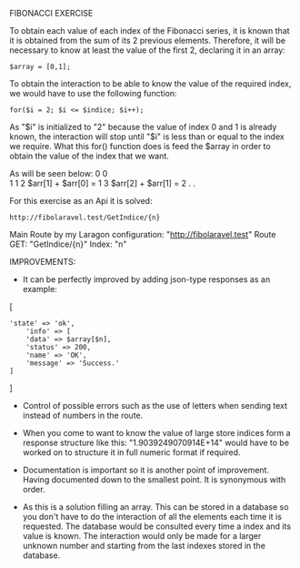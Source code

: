 FIBONACCI EXERCISE

To obtain each value of each index of the Fibonacci series, it is known that it is obtained from the sum of its 2 previous elements. Therefore, it will be necessary to know at least the value of the first 2, declaring it in an array:
    
    $array = [0,1];

To obtain the interaction to be able to know the value of the required index, we would have to use the following function:
    
    for($i = 2; $i <= $indice; $i++);

As "$i" is initialized to "2" because the value of index 0 and 1 is already known, the interaction will stop until "$i" is less than or equal to the index we require.
What this for() function does is feed the $array in order to obtain the value of the index that we want.

As will be seen below:
    0	0	
    1	1
    2	$arr[1] + $arr[0] = 1
    3	$arr[2] + $arr[1] = 2
    .
    .


For this exercise as an Api it is solved:
    
    http://fibolaravel.test/GetIndice/{n}

Main Route by my Laragon configuration: "http://fibolaravel.test"
Route GET: "GetIndice/{n}"
Index: "n"


IMPROVEMENTS:
* It can be perfectly improved by adding json-type responses as an example:

[

    'state' => 'ok',
        'info' => [
        'data' => $array[$n],
        'status' => 200,
        'name' => 'OK',
        'message' => 'Success.'
    ]
    
]


* Control of possible errors such as the use of letters when sending text instead of numbers in the route.

* When you come to want to know the value of large store indices form a response structure like this: "1.9039249070914E+14" 
would have to be worked on to structure it in full numeric format if required.

* Documentation is important so it is another point of improvement. Having documented down to the smallest point. It is synonymous with order.

* As this is a solution filling an array. This can be stored in a database so you don't have to do the interaction of all the elements each time it is requested. The database would be consulted every time a index and its value is known. The interaction would only be made for a larger unknown number and starting from the last indexes stored in the database.
